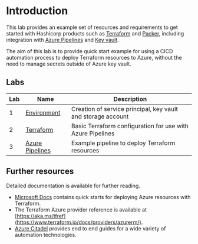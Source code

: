# Introduction

This lab provides an example set of resources and requirements to get started with Hashicorp products such as [Terraform](https://www.terraform.io/) and [Packer](https://www.packer.io/), including integration with [Azure Pipelines](https://docs.microsoft.com/en-gb/azure/devops/pipelines/) and [Key vault](https://docs.microsoft.com/en-gb/azure/key-vault/).

The aim of this lab is to provide quick start example for using a CICD automation process to deploy Terraform resources to Azure, without the need to manage secrets outside of Azure key vault.

## Labs

| Lab | Name                         | Description                                                  |
| --- | ---------------------------- | ------------------------------------------------------------ |
| 1   | [Environment](docs/lab1)     | Creation of service principal, key vault and storage account |
| 2   | [Terraform](docs/lab2)       | Basic Terraform configuration for use with Azure Pipelines   |
| 3   | [Azure Pipelines](docs/lab3) | Example pipeline to deploy Terraform resources               |

## Further resources

Detailed documentation is available for further reading. 

- [Microsoft Docs](https://docs.microsoft.com/en-gb/azure/virtual-machines/linux/terraform-create-complete-vm) contains quick starts for deploying Azure resources with Terraform.
- The Terraform Azure provider reference is available at [https://aka.ms/tfref](https://www.terraform.io/docs/providers/azurerm/).
- [Azure Citadel](https://azurecitadel.com/automation/) provides end to end guides for a wide variety of automation technologies.

